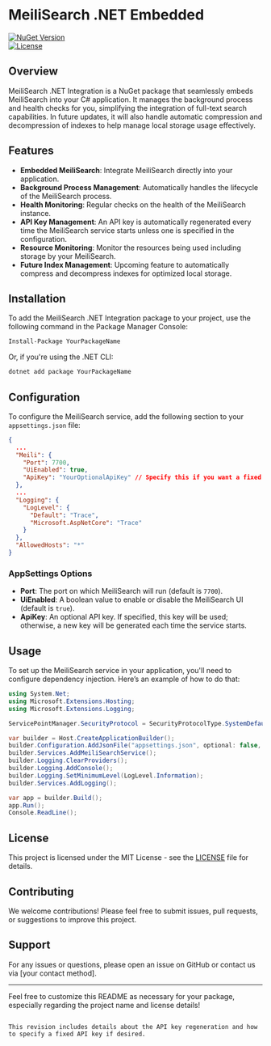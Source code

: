 ﻿# MeiliSearch .NET Embedded

[![NuGet Version](https://img.shields.io/nuget/v/YourPackageName.svg)](https://www.nuget.org/packages/YourPackageName)  
[![License](https://img.shields.io/badge/license-MIT-blue.svg)](LICENSE)

## Overview

MeiliSearch .NET Integration is a NuGet package that seamlessly embeds MeiliSearch into your C# application. It manages the background process and health checks for you, simplifying the integration of full-text search capabilities. In future updates, it will also handle automatic compression and decompression of indexes to help manage local storage usage effectively.

## Features

- **Embedded MeiliSearch**: Integrate MeiliSearch directly into your application.
- **Background Process Management**: Automatically handles the lifecycle of the MeiliSearch process.
- **Health Monitoring**: Regular checks on the health of the MeiliSearch instance.
- **API Key Management**: An API key is automatically regenerated every time the MeiliSearch service starts unless one is specified in the configuration.
- **Resource Monitoring**: Monitor the resources being used including storage by your MeiliSearch.
- **Future Index Management**: Upcoming feature to automatically compress and decompress indexes for optimized local storage.

## Installation

To add the MeiliSearch .NET Integration package to your project, use the following command in the Package Manager Console:

```bash
Install-Package YourPackageName
```

Or, if you're using the .NET CLI:

```bash
dotnet add package YourPackageName
```

## Configuration

To configure the MeiliSearch service, add the following section to your `appsettings.json` file:

```json
{
  ...
  "Meili": {
    "Port": 7700,
    "UiEnabled": true,
    "ApiKey": "YourOptionalApiKey" // Specify this if you want a fixed API key
  },
  ...
  "Logging": {
    "LogLevel": {
      "Default": "Trace",
      "Microsoft.AspNetCore": "Trace"
    }
  },
  "AllowedHosts": "*"
}
```

### AppSettings Options

- **Port**: The port on which MeiliSearch will run (default is `7700`).
- **UiEnabled**: A boolean value to enable or disable the MeiliSearch UI (default is `true`).
- **ApiKey**: An optional API key. If specified, this key will be used; otherwise, a new key will be generated each time the service starts.

## Usage

To set up the MeiliSearch service in your application, you'll need to configure dependency injection. Here’s an example of how to do that:

```csharp
using System.Net;
using Microsoft.Extensions.Hosting;
using Microsoft.Extensions.Logging;

ServicePointManager.SecurityProtocol = SecurityProtocolType.SystemDefault;

var builder = Host.CreateApplicationBuilder();
builder.Configuration.AddJsonFile("appsettings.json", optional: false, reloadOnChange: true);
builder.Services.AddMeiliSearchService();
builder.Logging.ClearProviders();
builder.Logging.AddConsole();
builder.Logging.SetMinimumLevel(LogLevel.Information);
builder.Services.AddLogging();

var app = builder.Build();
app.Run();
Console.ReadLine();
```

## License

This project is licensed under the MIT License - see the [LICENSE](LICENSE) file for details.

## Contributing

We welcome contributions! Please feel free to submit issues, pull requests, or suggestions to improve this project.

## Support

For any issues or questions, please open an issue on GitHub or contact us via [your contact method].

---

Feel free to customize this README as necessary for your package, especially regarding the project name and license details!
```

This revision includes details about the API key regeneration and how to specify a fixed API key if desired.
